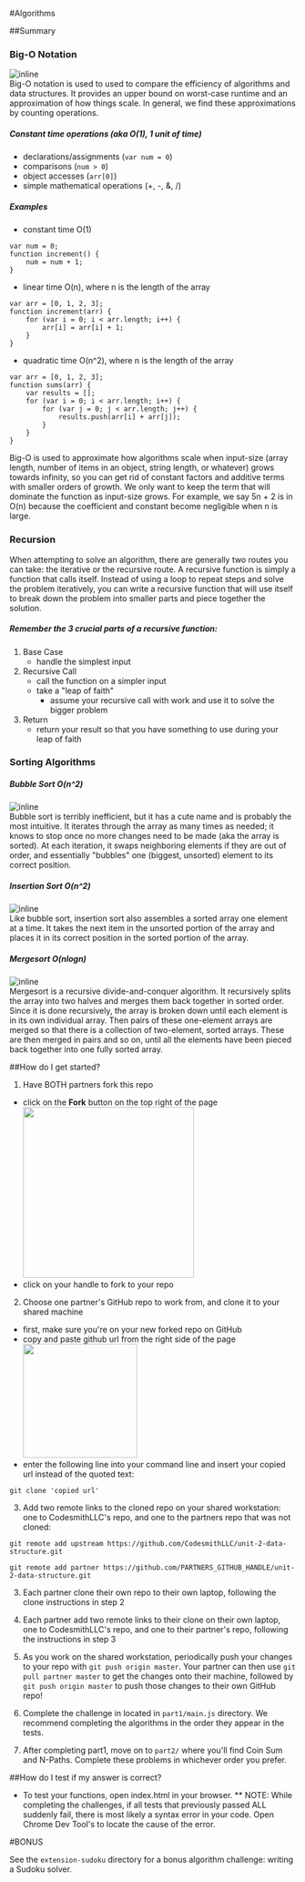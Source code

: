 #Algorithms

##Summary
### Big-O Notation
![inline](https://nsscreencast.s3.amazonaws.com/072-objective-c-collections/bigonotation.jpg)
<br>
Big-O notation is used to used to compare the efficiency of algorithms and data structures. It
provides an upper bound on worst-case runtime and an approximation of how things scale.
In general, we find these approximations by counting operations. 

##### Constant time operations (aka O(1), 1 unit of time)
* declarations/assignments (`var num = 0`) 
* comparisons (`num > 0`) 
* object accesses (`arr[0]`)
* simple mathematical operations (+, -, &amp;, /)

##### Examples
* constant time O(1)
```
var num = 0;
function increment() {
    num = num + 1;
}
```
* linear time O(n), where n is the length of the array
```
var arr = [0, 1, 2, 3];
function increment(arr) {
    for (var i = 0; i < arr.length; i++) {
        arr[i] = arr[i] + 1;
    }
}
```
* quadratic time O(n^2), where n is the length of the array
```
var arr = [0, 1, 2, 3];
function sums(arr) {
    var results = [];
    for (var i = 0; i < arr.length; i++) {
        for (var j = 0; j < arr.length; j++) {
            results.push(arr[i] + arr[j]);
        }
    }
}
```

Big-O is used to approximate how algorithms scale when input-size (array length, number of items in
an object, string length, or whatever) grows towards infinity, so you
can get rid of constant factors and additive terms with smaller orders of
growth. We only want to keep the term that will
dominate the function as input-size grows. For example, we say 5n + 2 is in O(n) because the
coefficient and constant become negligible when n is large.

### Recursion
When attempting to solve an algorithm, there are generally two routes you can take: the iterative or the
recursive route. A recursive function is simply a function that calls itself. Instead of using
a loop to repeat steps and solve the problem iteratively, you can write a recursive function that
will use itself to break down the problem into smaller parts and piece together the solution.

##### Remember the 3 crucial parts of a recursive function:
1. Base Case
    - handle the simplest input
2. Recursive Call
    - call the function on a simpler input
    - take a "leap of faith"
        - assume your recursive call with work and use it to solve the bigger problem
3. Return
    - return your result so that you have something to use during your leap of faith

### Sorting Algorithms
##### Bubble Sort O(n^2)
![inline](https://upload.wikimedia.org/wikipedia/commons/0/06/Bubble-sort.gif) <br>
Bubble sort is terribly inefficient, but it has a cute name and is probably the most intuitive. It
iterates through the array as many times as needed; it knows to stop once no more changes need to be
made (aka the array is sorted). At each iteration, it swaps
neighboring elements if they are out of order, and essentially "bubbles" one (biggest, unsorted)
element to its correct position.

##### Insertion Sort O(n^2)
![inline](https://upload.wikimedia.org/wikipedia/commons/9/9c/Insertion-sort-example.gif) <br>
Like bubble sort, insertion sort also assembles a sorted array one element at a time. It takes the
next item in the unsorted portion of the array and places it in its correct position in the sorted portion of the array.

##### Mergesort O(nlogn)
![inline](https://upload.wikimedia.org/wikipedia/commons/c/cc/Merge-sort-example-300px.gif) <br>
Mergesort is a recursive divide-and-conquer algorithm. It recursively splits the array into two
halves and merges them back together in sorted order. Since it is done recursively, the array is
broken down until each element is in its own individual array. Then pairs of these one-element
arrays are merged so that there is a collection of two-element, sorted arrays. These are then merged
in pairs and so on, until all the elements have been pieced back together into one fully sorted
array.

##How do I get started?
1. Have BOTH partners fork this repo
  - click on the **Fork** button on the top right of the page
<br><img src="https://help.github.com/assets/images/help/repository/fork_button.jpg" width="300px"></img>  
  - click on your handle to fork to your repo

2. Choose one partner's GitHub repo to work from, and clone it to your shared machine
  - first, make sure you're on your new forked repo on GitHub
  - copy and paste github url from the right side of the page
<br><img src="https://help.github.com/assets/images/help/repository/clone-repo-clone-url-button.png" width="200px"></img>
  - enter the following line into your command line and insert your copied url instead of the quoted text:
  ```
  git clone 'copied url'
  ```
3. Add two remote links to the cloned repo on your shared workstation: one to CodesmithLLC's repo, and one to the partners repo that was not cloned:
  ```
  git remote add upstream https://github.com/CodesmithLLC/unit-2-data-structure.git
  ```
  ```
  git remote add partner https://github.com/PARTNERS_GITHUB_HANDLE/unit-2-data-structure.git
  ```
3. Each partner clone their own repo to their own laptop, following the clone instructions in step 2
4. Each partner add two remote links to their clone on their own laptop, one to CodesmithLLC's repo, and one to their partner's repo, following the instructions in step 3
5. As you work on the shared workstation, periodically push your changes to your repo with `git push origin master`. Your partner can then use `git pull partner master` to get the changes onto their machine, followed by `git push origin master` to push those changes to their own GitHub repo!

1. Complete the challenge in located in ```part1/main.js``` directory. We recommend completing the algorithms in the order they appear in the tests. 

1. After completing part1, move on to ```part2/``` where you'll find Coin Sum and N-Paths. Complete these problems in whichever order you prefer.

##How do I test if my answer is correct?
* To test your functions, open index.html in your browser.
** NOTE: While completing the challenges, if all tests that previously passed ALL suddenly fail, there is most likely a syntax error in your code. Open Chrome Dev Tool's to locate the cause of the error.



#BONUS

See the `extension-sudoku` directory for a bonus algorithm challenge: writing a Sudoku solver.
